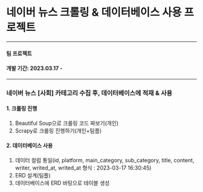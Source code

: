 # 네이버 뉴스 크롤링 & 데이터베이스 사용 프로젝트

---

#### 팀 프로젝트
#### 개발 기간: 2023.03.17 - 

---

### 네이버 뉴스 [사회] 카테고리 수집 후, 데이터베이스에 적재 & 사용

#### 1. 크롤링 진행

 1) Beautiful Soup으로 크롤링 코드 짜보기(개인)
 2) Scrapy로 크롤링 진행하기(개인+팀플)

#### 2. 데이터베이스 사용

 1) 데이터 컬럼 통일(id, platform, main_category, sub_category, title, content, writer, writed_at, writed_at 형식 : 2023-03-17 16:30:45)
 2) ERD 설계(팀플)
 3) 데이터베이스에 ERD 바탕으로 테이블 생성
 
 
